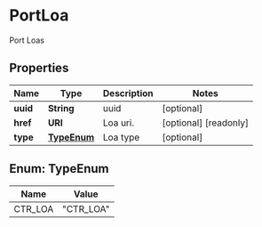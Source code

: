 

# PortLoa

Port Loas

## Properties

| Name | Type | Description | Notes |
|------------ | ------------- | ------------- | -------------|
|**uuid** | **String** | uuid |  [optional] |
|**href** | **URI** | Loa uri. |  [optional] [readonly] |
|**type** | [**TypeEnum**](#TypeEnum) | Loa type |  [optional] |



## Enum: TypeEnum

| Name | Value |
|---- | -----|
| CTR_LOA | &quot;CTR_LOA&quot; |



